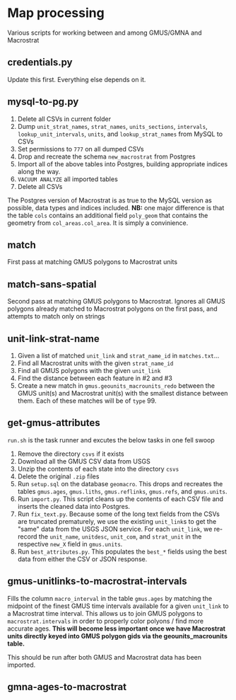 # Map processing
Various scripts for working between and among GMUS/GMNA and Macrostrat

## credentials.py
Update this first. Everything else depends on it.

## mysql-to-pg.py
1. Delete all CSVs in current folder
2. Dump ````unit_strat_names````, ````strat_names````, ````units_sections````, ````intervals````, ````lookup_unit_intervals````, ````units````, and ````lookup_strat_names```` from MySQL to CSVs
3. Set permissions to ````777```` on all dumped CSVs
4. Drop and recreate the schema ````new_macrostrat```` from Postgres
5. Import all of the above tables into Postgres, building appropriate indices along the way.
6. ````VACUUM ANALYZE```` all imported tables
7. Delete all CSVs

The Postgres version of Macrostrat is as true to the MySQL version as possible, data types and indices included. **NB:** one major difference is that the table ````cols```` contains an additional field ````poly_geom```` that contains the geometry from ````col_areas.col_area````. It is simply a convinience.

## match
First pass at matching GMUS polygons to Macrostrat units

## match-sans-spatial
Second pass at matching GMUS polygons to Macrostrat. Ignores all GMUS polygons already matched to Macrostrat polygons on the first pass, and attempts to match only on strings

## unit-link-strat-name
1. Given a list of matched ````unit_link```` and ````strat_name_id```` in ````matches.txt````...
2. Find all Macrostrat units with the given ````strat_name_id````
3. Find all GMUS polygons with the given ````unit_link````
4. Find the distance between each feature in #2 and #3
5. Create a new match in ````gmus.geounits_macrounits_redo```` between the GMUS unit(s) and Macrostrat unit(s) with the smallest distance between them. Each of these matches will be of ````type```` 99.

## get-gmus-attributes
````run.sh```` is the task runner and excutes the below tasks in one fell swoop

1. Remove the directory ````csvs```` if it exists
2. Download all the GMUS CSV data from USGS
3. Unzip the contents of each state into the directory ````csvs````
4. Delete the original ````.zip```` files
5. Run ````setup.sql```` on the database ````geomacro````. This drops and recreates the tables ````gmus.ages````, ````gmus.liths````, ````gmus.reflinks````, ````gmus.refs````, and ````gmus.units````.
6. Run ````import.py````. This script cleans up the contents of each CSV file and inserts the cleaned data into Postgres.
7. Run ````fix_text.py````. Because some of the long text fields from the CSVs are truncated prematurely, we use the existing ````unit_link````s to get the "same" data from the USGS JSON service. For each ````unit_link````, we re-record the ````unit_name````, ````unitdesc````, ````unit_com````, and ````strat_unit```` in the respective ````new_X```` field in ````gmus.units````.
8. Run ````best_attributes.py````. This populates the ````best_*```` fields using the best data from either the CSV or JSON response.


## gmus-unitlinks-to-macrostrat-intervals
Fills the column ````macro_interval```` in the table ````gmus.ages```` by matching the midpoint of the finest GMUS time intervals available for a given ````unit_link```` to a Macrostrat time interval. This allows us to join GMUS polygons to ````macrostrat.intervals```` in order to properly color polyons / find more accurate ages. **This will become less important once we have Macrostrat units directly keyed into GMUS polygon gids via the geounits_macrounits table.**

This should be run after both GMUS and Macrostrat data has been imported. 

## gmna-ages-to-macrostrat